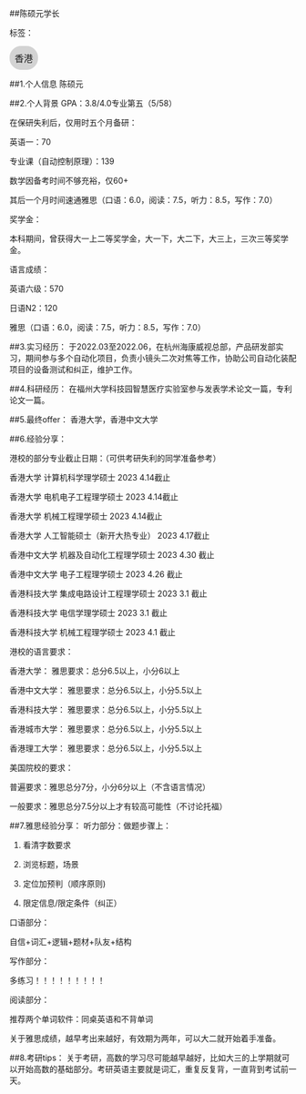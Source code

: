 ##陈硕元学长

标签：
<a href="https://fzu-fly.online/flying/jk/" target="_blank">
  <div class="box">
    <div class="text">香港</div>
  </div>
</a>

<style>
.box {
  display: inline-block;
  border: 1px solid lightgray; /* 边框颜色 */
  padding: 8px;
  border-radius: 20px; /* 弧度大小 */
  background-color: lightgray; /* 默认背景色 */
  transition: background-color 0.3s ease; /* 添加过渡效果 */
}

.box:hover {
  background-color: #7E56C2; /* 鼠标悬停时的背景色 */
}

.text {
  font-size: 16px;
  text-align: center;
}
</style>

<style>
a[style] {
  position: relative;
}

a[style]:hover {
  background-color: purple;
}
</style>

##1.个人信息
陈硕元

##2.个人背景
GPA：3.8/4.0专业第五（5/58）

在保研失利后，仅用时五个月备研：

英语一：70

专业课（自动控制原理）：139

数学因备考时间不够充裕，仅60+

其后一个月时间速通雅思（口语：6.0，阅读：7.5，听力：8.5，写作：7.0）

奖学金：

本科期间，曾获得大一上二等奖学金，大一下，大二下，大三上，三次三等奖学金。

语言成绩：

英语六级：570

日语N2：120

雅思（口语：6.0，阅读：7.5，听力：8.5，写作：7.0）

##3.实习经历：
于2022.03至2022.06，在杭州海康威视总部，产品研发部实习，期间参与多个自动化项目，负责小镜头二次对焦等工作，协助公司自动化装配项目的设备测试和纠正，维护工作。

##4.科研经历：
在福州大学科技园智慧医疗实验室参与发表学术论文一篇，专利论文一篇。

##5.最终offer：
香港大学，香港中文大学

##6.经验分享：

  港校的部分专业截止日期：（可供考研失利的同学准备参考）

  香港大学 计算机科学理学硕士               2023 4.14截止

  香港大学 电机电子工程理学硕士             2023 4.14截止

香港大学 机械工程理学硕士                 2023 4.14截止

  香港大学 人工智能硕士（新开大热专业）     2023 4.17截止

香港中文大学 机器及自动化工程理学硕士        2023 4.30 截止

香港中文大学 电子工程理学硕士                2023 4.26 截止

香港科技大学 集成电路设计工程理学硕士        2023 3.1 截止

香港科技大学 电信学理学硕士                  2023 3.1 截止

香港科技大学 机械工程理学硕士                2023 4.1 截止

港校的语言要求：

香港大学：         雅思要求：总分6.5以上，小分6以上

香港中文大学：     雅思要求：总分6.5以上，小分5.5以上

香港科技大学：     雅思要求：总分6.5以上，小分5.5以上

香港城市大学：     雅思要求：总分6.5以上，小分5.5以上

香港理工大学：     雅思要求：总分6.5以上，小分5.5以上

美国院校的要求：

普遍要求：雅思总分7分，小分6分以上（不含语言情况）

一般要求：雅思总分7.5分以上才有较高可能性（不讨论托福）


##7.雅思经验分享：
   听力部分：做题步骤上：

1.	看清字数要求

2.	浏览标题，场景

3.	定位加预判（顺序原则)

4.	限定信息/限定条件（纠正）

口语部分：

自信+词汇+逻辑+题材+队友+结构

写作部分：

 多练习！！！！！！！！！

阅读部分：

推荐两个单词软件：同桌英语和不背单词

关于雅思成绩，越早考出来越好，有效期为两年，可以大二就开始着手准备。

##8.考研tips：
关于考研，高数的学习尽可能越早越好，比如大三的上学期就可以开始高数的基础部分。考研英语主要就是词汇，重复反复背，一直背到考试前一天。
